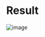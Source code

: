 # Result
![image](https://github.com/tjdwns335/interceptors-standard/assets/151831149/f205947c-f94b-467c-92a2-202062167a21)
